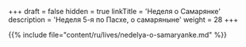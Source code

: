 +++
draft = false
hidden = true
linkTitle = 'Неделя о Самарянке'
description = 'Неделя 5-я по Пасхе, о самаряныне'
weight = 28
+++

{{% include file="content/ru/lives/nedelya-o-samaryanke.md" %}}
